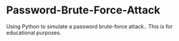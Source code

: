 # Password-Brute-Force-Attack
Using Python to simulate a password brute-force attack.. This is for educational purposes.
